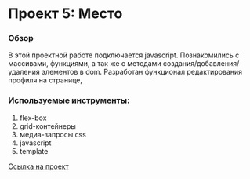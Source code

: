 # Проект 5: Место

### Обзор

В этой проектной работе подключается javascript. Познакомились с массивами, функциями, а так же с методами создания/добавления/удаления элементов в dom. Разработан функционал редактирования профиля на странице, 

### Используемые инструменты:
1. flex-box
2. grid-контейнеры
3. медиа-запросы css
4. javascript
5. template


[Ссылка на проект](https://sirhjkru.github.io/mesto/index.html)